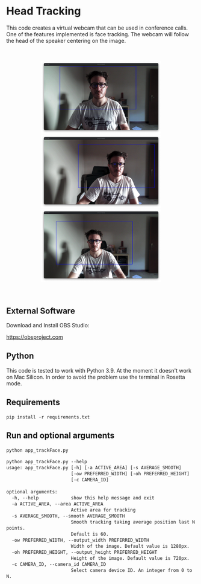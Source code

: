 # Head Tracking
This code creates a virtual webcam that can be used in conference calls. One of the features implemented is face tracking. The webcam will follow the head of the speaker centering on the image.

<br>
<p align="center">
  <img width="320"  src="./images/1.png">
  <img width="320"  src="./images/2.png">
  <img width="320"  src="./images/3.png">
</p> 
<br>

## External Software

Download and Install OBS Studio:

https://obsproject.com

## Python

This code is tested to work with Python 3.9. At the moment it doesn't work on Mac Silicon. In order to avoid the problem use the terminal in Rosetta mode.

## Requirements

```
pip install -r requirements.txt
```

## Run and optional arguments

```
python app_trackFace.py
```

```
python app_trackFace.py --help
usage: app_trackFace.py [-h] [-a ACTIVE_AREA] [-s AVERAGE_SMOOTH]
                        [-ow PREFERRED_WIDTH] [-oh PREFERRED_HEIGHT]
                        [-c CAMERA_ID]

optional arguments:
  -h, --help            show this help message and exit
  -a ACTIVE_AREA, --area ACTIVE_AREA
                        Active area for tracking
  -s AVERAGE_SMOOTH, --smooth AVERAGE_SMOOTH
                        Smooth tracking taking average position last N points.
                        Default is 60.
  -ow PREFERRED_WIDTH, --output_width PREFERRED_WIDTH
                        Width of the image. Default value is 1280px.
  -oh PREFERRED_HEIGHT, --output_height PREFERRED_HEIGHT
                        Height of the image. Default value is 720px.
  -c CAMERA_ID, --camera_id CAMERA_ID
                        Select camera device ID. An integer from 0 to N.
```
